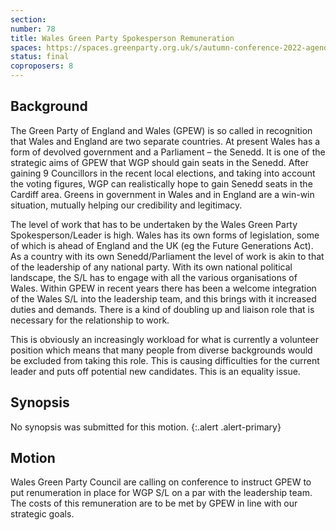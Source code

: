 ```yaml
---
section:
number: 78
title: Wales Green Party Spokesperson Remuneration
spaces: https://spaces.greenparty.org.uk/s/autumn-conference-2022-agenda-forum/?contentId=101869
status: final
coproposers: 8
---
```

## Background
The Green Party of England and Wales (GPEW) is so called in recognition that Wales and England are two separate countries. At present Wales has a form of devolved government and a Parliament – the Senedd. It is one of the strategic aims of GPEW that WGP should gain seats in the Senedd. After gaining 9 Councillors in the recent local elections, and taking into account the voting figures, WGP can realistically hope to gain Senedd seats in the Cardiff area. Greens in government in Wales and in England are a win-win situation, mutually helping our credibility and legitimacy.

The level of work that has to be undertaken by the Wales Green Party Spokesperson/Leader is high. Wales has its own forms of legislation, some of which is ahead of England and the UK (eg the Future Generations Act). As a country with its own Senedd/Parliament the level of work is akin to that of the leadership of any national party. With its own national political landscape, the S/L has to engage with all the various organisations of Wales. Within GPEW in recent years there has been a welcome integration of the Wales S/L into the leadership team, and this brings with it increased duties and demands. There is a kind of doubling up and liaison role that is necessary for the relationship to work.

This is obviously an increasingly workload for what is currently a volunteer position which means that many people from diverse backgrounds would be excluded from taking this role. This is causing difficulties for the current leader and puts off potential new candidates. This is an equality issue.

## Synopsis
No synopsis was submitted for this motion.
{:.alert .alert-primary}

## Motion
Wales Green Party Council are calling on conference to instruct GPEW to put renumeration in place for WGP S/L on a par with the leadership team. The costs of this remuneration are to be met by GPEW in line with our strategic goals.
